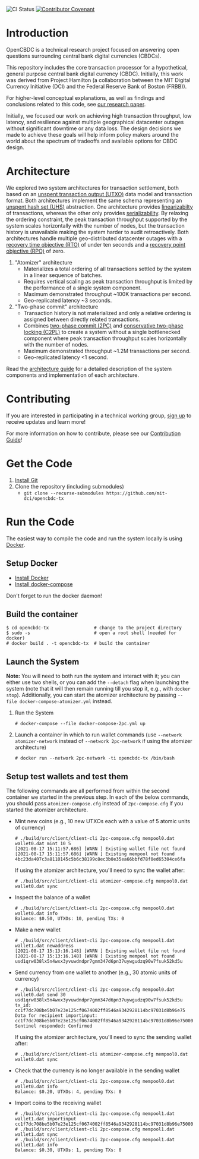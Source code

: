 ![CI Status](https://github.com/mit-dci/opencbdc-tx/actions/workflows/ci.yml/badge.svg)
[![Contributor Covenant](https://img.shields.io/badge/Contributor%20Covenant-2.0-4baaaa.svg)](docs/code_of_conduct.md)

# Introduction

OpenCBDC is a technical research project focused on answering open questions surrounding central bank digital currencies (CBDCs).

This repository includes the core transaction processor for a hypothetical, general purpose central bank digital currency (CBDC).
Initially, this work was derived from Project Hamilton (a collaboration between the MIT Digital Currency Initiative (DCI) and the Federal Reserve Bank of Boston (FRBB)).

For higher-level conceptual explanations, as well as findings and conclusions related to this code, see [our research paper](https://dci.mit.edu/opencbdc).

Initially, we focused our work on achieving high transaction throughput, low latency, and resilience against multiple geographical datacenter outages without significant downtime or any data loss.
The design decisions we made to achieve these goals will help inform policy makers around the world about the spectrum of tradeoffs and available options for CBDC design.

# Architecture

We explored two system architectures for transaction settlement, both based on an [unspent transaction output (UTXO)](https://en.wikipedia.org/wiki/Unspent_transaction_output) data model and transaction format.
Both architectures implement the same schema representing an [unspent hash set (UHS)](https://lists.linuxfoundation.org/pipermail/bitcoin-dev/2018-May/015967.html) abstraction.
One architecture provides [linearizabilty](https://en.wikipedia.org/wiki/linearizability) of transactions, whereas the other only provides [serializability](https://en.wikipedia.org/wiki/Serializability).
By relaxing the ordering constraint, the peak transaction throughput supported by the system scales horizontally with the number of nodes, but the transaction history is unavailable making the system harder to audit retroactively.
Both architectures handle multiple geo-distributed datacenter outages with a [recovery time objective (RTO)](https://en.wikipedia.org/wiki/Disaster_recovery#Recovery_Time_Objective) of under ten seconds and a [recovery point objective (RPO)](https://en.wikipedia.org/wiki/Disaster_recovery#Recovery_Point_Objective) of zero.

1. "Atomizer" architecture
    - Materializes a total ordering of all transactions settled by the system in a linear sequence of batches.
    - Requires vertical scaling as peak transaction throughput is limited by the performance of a single system component.
    - Maximum demonstrated throughput ~100K transactions per second.
    - Geo-replicated latency ~3 seconds.
1. "Two-phase commit" architecture
    - Transaction history is not materialized and only a relative ordering is assigned between directly related transactions.
    - Combines [two-phase commit (2PC)](https://en.wikipedia.org/wiki/Two-phase_commit_protocol) and [conservative two-phase locking (C2PL)](https://en.wikipedia.org/wiki/Conservative_two-phase_locking) to create a system without a single bottlenecked component where peak transaction throughput scales horizontally with the number of nodes.
    - Maximum demonstrated throughput ~1.2M transactions per second.
    - Geo-replicated latency <1 second.

Read the [architecture guide](docs/architecture.md) for a detailed description of the system components and implementation of each architecture.

# Contributing

If you are interested in participating in a technical working group, [sign up](https://dci.mit.edu/opencbdc-interest) to receive updates and learn more!

For more information on how to contribute, please see our [Contribution Guide](docs/contributing.md)!

# Get the Code

1. [Install Git](https://git-scm.com/book/en/v2/Getting-Started-Installing-Git)
1. Clone the repository (including submodules)
    - `git clone --recurse-submodules https://github.com/mit-dci/opencbdc-tx`

# Run the Code

The easiest way to compile the code and run the system locally is using [Docker](https://www.docker.com).

## Setup Docker

* [Install Docker](https://docs.docker.com/get-docker/)
* [Install docker-compose](https://docs.docker.com/compose/install/)

Don't forget to run the docker daemon!

## Build the container

```terminal
$ cd opencbdc-tx                 # change to the project directory
$ sudo -s                        # open a root shell (needed for docker)
# docker build . -t opencbdc-tx  # build the container
```

## Launch the System

**Note:** You will need to both run the system and interact with it; you can either use two shells, or you can add the `--detach` flag when launching the system (note that it will then remain running till you stop it, e.g., with `docker stop`).
Additionally, you can start the atomizer architecture by passing `--file docker-compose-atomizer.yml` instead.

1. Run the System
   ```terminal
   # docker-compose --file docker-compose-2pc.yml up
   ```
1. Launch a container in which to run wallet commands (use `--network atomizer-network` instead of `--network 2pc-network` if using the atomizer architecture)
   ```terminal
   # docker run --network 2pc-network -ti opencbdc-tx /bin/bash
   ```

## Setup test wallets and test them

The following commands are all performed from within the second container we started in the previous step.
In each of the below commands, you should pass `atomizer-compose.cfg` instead of `2pc-compose.cfg` if you started the atomizer architecture.

* Mint new coins (e.g., 10 new UTXOs each with a value of 5 atomic units of currency)
  ```terminal
  # ./build/src/client/client-cli 2pc-compose.cfg mempool0.dat wallet0.dat mint 10 5
  [2021-08-17 15:11:57.686] [WARN ] Existing wallet file not found
  [2021-08-17 15:11:57.686] [WARN ] Existing mempool not found
  4bc23da407c3a8110145c5b6c38199c8ec3b0e35ea66bbfd78f0ed65304ce6fa
  ```

  If using the atomizer architecture, you'll need to sync the wallet after:
  ```terminal
  # ./build/src/client/client-cli atomizer-compose.cfg mempool0.dat wallet0.dat sync
  ```

* Inspect the balance of a wallet
  ```terminal
  # ./build/src/client/client-cli 2pc-compose.cfg mempool0.dat wallet0.dat info
  Balance: $0.50, UTXOs: 10, pending TXs: 0
  ```

* Make a new wallet
  ```terminal
  # ./build/src/client/client-cli 2pc-compose.cfg mempool1.dat wallet1.dat newaddress
  [2021-08-17 15:13:16.148] [WARN ] Existing wallet file not found
  [2021-08-17 15:13:16.148] [WARN ] Existing mempool not found
  usd1qrw038lx5n4wxx3yvuwdndpr7gnm347d6pn37uywgudzq90w7fsuk52kd5u
  ```

* Send currency from one wallet to another (e.g., 30 atomic units of currency)
  ```terminal
  # ./build/src/client/client-cli 2pc-compose.cfg mempool0.dat wallet0.dat send 30 usd1qrw038lx5n4wxx3yvuwdndpr7gnm347d6pn37uywgudzq90w7fsuk52kd5u
  tx_id:
  cc1f7dc708be5b07e23e125cf0674002ff8546a9342928114bc97031d8b96e75
  Data for recipient importinput:
  cc1f7dc708be5b07e23e125cf0674002ff8546a9342928114bc97031d8b96e750000000000000000d0e4f689b550f623e9370edae235de50417860be0f2f8e924eca9f402fcefeaa1e00000000000000
  Sentinel responded: Confirmed
  ```

  If using the atomizer architecture, you'll need to sync the sending wallet after:
  ```terminal
  # ./build/src/client/client-cli atomizer-compose.cfg mempool0.dat wallet0.dat sync
  ```

* Check that the currency is no longer available in the sending wallet
  ```terminal
  # ./build/src/client/client-cli 2pc-compose.cfg mempool0.dat wallet0.dat info
  Balance: $0.20, UTXOs: 4, pending TXs: 0
  ```

* Import coins to the receiving wallet
  ```terminal
  # ./build/src/client/client-cli 2pc-compose.cfg mempool1.dat wallet1.dat importinput cc1f7dc708be5b07e23e125cf0674002ff8546a9342928114bc97031d8b96e750000000000000000d0e4f689b550f623e9370edae235de50417860be0f2f8e924eca9f402fcefeaa1e00000000000000
  # ./build/src/client/client-cli 2pc-compose.cfg mempool1.dat wallet1.dat sync
  # ./build/src/client/client-cli 2pc-compose.cfg mempool1.dat wallet1.dat info
  Balance: $0.30, UTXOs: 1, pending TXs: 0
  ```
